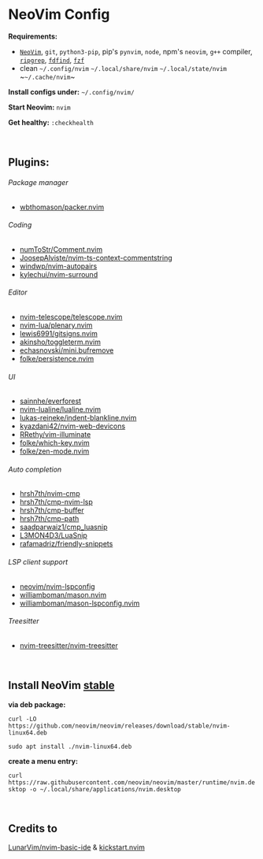 # NeoVim Config

**Requirements:**
- [`NeoVim`](#install-neovim-stable), `git`, `python3-pip`, pip's `pynvim`, `node`, npm's `neovim`, `g++` compiler, [`ripgrep`](https://github.com/BurntSushi/ripgrep/releases), [`fdfind`](https://github.com/sharkdp/fd/releases), [`fzf`](https://github.com/junegunn/fzf/releases)
- clean `~/.config/nvim` `~/.local/share/nvim` `~/.local/state/nvim` ~`~/.cache/nvim`~

**Install configs under:** `~/.config/nvim/`

**Start Neovim:** `nvim`

**Get healthy:** `:checkhealth`

<br/>

## Plugins:

###### Package manager
- [wbthomason/packer.nvim](https://github.com/wbthomason/packer.nvim)

###### Coding
- [numToStr/Comment.nvim](https://github.com/numToStr/Comment.nvim)
- [JoosepAlviste/nvim-ts-context-commentstring](https://github.com/JoosepAlviste/nvim-ts-context-commentstring)
- [windwp/nvim-autopairs](https://github.com/windwp/nvim-autopairs)
- [kylechui/nvim-surround](https://github.com/kylechui/nvim-surround)

###### Editor
- [nvim-telescope/telescope.nvim](https://github.com/nvim-telescope/telescope.nvim)
- [nvim-lua/plenary.nvim](https://github.com/nvim-lua/plenary.nvim)
- [lewis6991/gitsigns.nvim](https://github.com/lewis6991/gitsigns.nvim)
- [akinsho/toggleterm.nvim](https://github.com/akinsho/toggleterm.nvim)
- [echasnovski/mini.bufremove](https://github.com/echasnovski/mini.bufremove)
- [folke/persistence.nvim](https://github.com/folke/persistence.nvim)

###### UI
- [sainnhe/everforest](https://github.com/sainnhe/everforest)
- [nvim-lualine/lualine.nvim](https://github.com/nvim-lualine/lualine.nvim)
- [lukas-reineke/indent-blankline.nvim](https://github.com/lukas-reineke/indent-blankline.nvim)
- [kyazdani42/nvim-web-devicons](https://github.com/kyazdani42/nvim-web-devicons)
- [RRethy/vim-illuminate](https://github.com/RRethy/vim-illuminate)
- [folke/which-key.nvim](https://github.com/folke/which-key.nvim)
- [folke/zen-mode.nvim](https://github.com/folke/zen-mode.nvim)

###### Auto completion
- [hrsh7th/nvim-cmp](https://github.com/hrsh7th/nvim-cmp)
- [hrsh7th/cmp-nvim-lsp](https://github.com/hrsh7th/cmp-nvim-lsp)
- [hrsh7th/cmp-buffer](https://github.com/hrsh7th/cmp-buffer)
- [hrsh7th/cmp-path](https://github.com/hrsh7th/cmp-path)
- [saadparwaiz1/cmp_luasnip](https://github.com/saadparwaiz1/cmp_luasnip)
- [L3MON4D3/LuaSnip](https://github.com/L3MON4D3/LuaSnip)
- [rafamadriz/friendly-snippets](https://github.com/rafamadriz/friendly-snippets)

###### LSP client support
- [neovim/nvim-lspconfig](https://github.com/neovim/nvim-lspconfig)
- [williamboman/mason.nvim](https://github.com/williamboman/mason.nvim)
- [williamboman/mason-lspconfig.nvim](https://github.com/williamboman/mason-lspconfig.nvim)

###### Treesitter
- [nvim-treesitter/nvim-treesitter](https://github.com/nvim-treesitter/nvim-treesitter)

<br/>

## Install NeoVim [stable](https://github.com/neovim/neovim/releases/tag/stable)

**via deb package:**

`curl -LO https://github.com/neovim/neovim/releases/download/stable/nvim-linux64.deb`

`sudo apt install ./nvim-linux64.deb`

**create a menu entry:**

`curl https://raw.githubusercontent.com/neovim/neovim/master/runtime/nvim.desktop -o ~/.local/share/applications/nvim.desktop`

<br/>

## Credits to

[LunarVim/nvim-basic-ide](https://github.com/LunarVim/nvim-basic-ide) & [kickstart.nvim](https://github.com/nvim-lua/kickstart.nvim)
